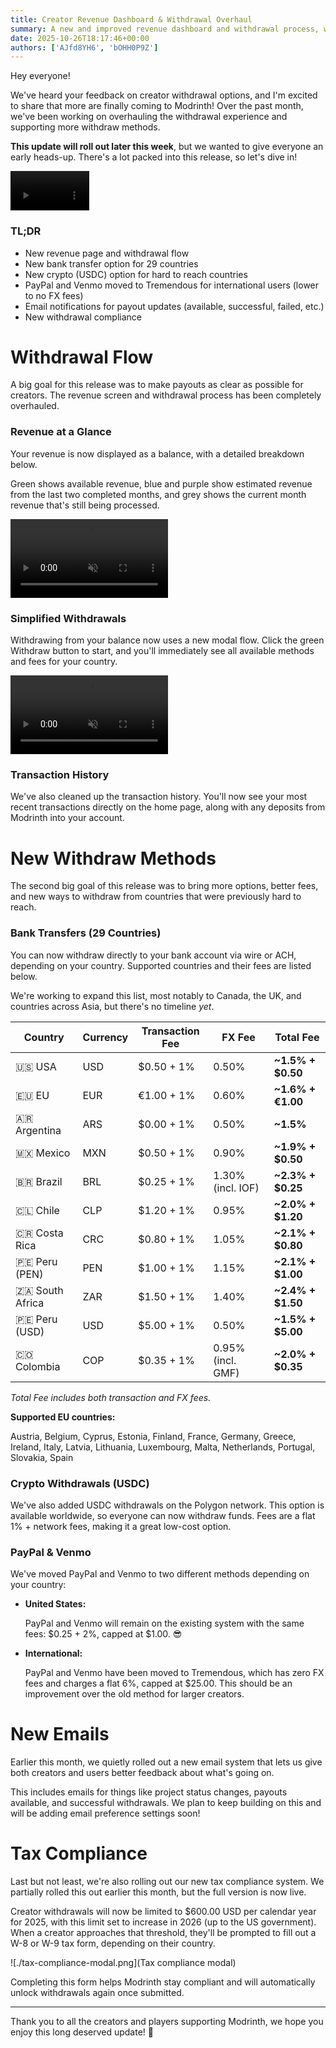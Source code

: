 ```yaml
---
title: Creator Revenue Dashboard & Withdrawal Overhaul
summary: A new and improved revenue dashboard and withdrawal process, with brand new payout methods.
date: 2025-10-26T18:17:46+00:00
authors: ['AJfd8YH6', 'bOHH0P9Z']
---
```


Hey everyone!

We've heard your feedback on creator withdrawal options, and I'm excited to share that more are finally coming to Modrinth! Over the past month, we've been working on overhauling the withdrawal experience and supporting more withdraw methods.

**This update will roll out later this week**, but we wanted to give everyone an early heads-up. There's a lot packed into this release, so let's dive in!

<video width="25%" height="auto" autoplay loop muted class="rounded-xl">
  <source src="./withdraw-page.webm" type="video/mp4" />
  Your browser does not support the video tag.
</video>

### **TL;DR**

- New revenue page and withdrawal flow
- New bank transfer option for 29 countries
- New crypto (USDC) option for hard to reach countries
- PayPal and Venmo moved to Tremendous for international users (lower to no FX fees)
- Email notifications for payout updates (available, successful, failed, etc.)
- New withdrawal compliance

# Withdrawal Flow

A big goal for this release was to make payouts as clear as possible for creators. The revenue screen and withdrawal process has been completely overhauled.

### Revenue at a Glance

Your revenue is now displayed as a balance, with a detailed breakdown below.

Green shows available revenue, blue and purple show estimated revenue from the last two completed months, and grey shows the current month revenue that's still being processed.

<video width="50%" height="auto" autoplay loop muted>
  <source src="./balance-progress-bar.webm" type="video/mp4" />
  Your browser does not support the video tag.
</video>

### Simplified Withdrawals

Withdrawing from your balance now uses a new modal flow. Click the green Withdraw button to start, and you'll immediately see all available methods and fees for your country.

<video width="50%" height="auto" autoplay loop muted>
  <source src="./withdraw-example.webm" type="video/mp4" />
  Your browser does not support the video tag.
</video>

### Transaction History

We've also cleaned up the transaction history. You'll now see your most recent transactions directly on the home page, along with any deposits from Modrinth into your account.

# New Withdraw Methods

The second big goal of this release was to bring more options, better fees, and new ways to withdraw from countries that were previously hard to reach.

### Bank Transfers (29 Countries)

You can now withdraw directly to your bank account via wire or ACH, depending on your country. Supported countries and their fees are listed below.

We're working to expand this list, most notably to Canada, the UK, and countries across Asia, but there's no timeline _yet_.

| Country         | Currency | Transaction Fee | FX Fee            | **Total Fee**     |
| --------------- | -------- | --------------- | ----------------- | ----------------- |
| 🇺🇸 USA          | USD      | $0.50 + 1%      | 0.50%             | **~1.5% + $0.50** |
| 🇪🇺 EU           | EUR      | €1.00 + 1%      | 0.60%             | **~1.6% + €1.00** |
| 🇦🇷 Argentina    | ARS      | $0.00 + 1%      | 0.50%             | **~1.5%**         |
| 🇲🇽 Mexico       | MXN      | $0.50 + 1%      | 0.90%             | **~1.9% + $0.50** |
| 🇧🇷 Brazil       | BRL      | $0.25 + 1%      | 1.30% (incl. IOF) | **~2.3% + $0.25** |
| 🇨🇱 Chile        | CLP      | $1.20 + 1%      | 0.95%             | **~2.0% + $1.20** |
| 🇨🇷 Costa Rica   | CRC      | $0.80 + 1%      | 1.05%             | **~2.1% + $0.80** |
| 🇵🇪 Peru (PEN)   | PEN      | $1.00 + 1%      | 1.15%             | **~2.1% + $1.00** |
| 🇿🇦 South Africa | ZAR      | $1.50 + 1%      | 1.40%             | **~2.4% + $1.50** |
| 🇵🇪 Peru (USD)   | USD      | $5.00 + 1%      | 0.50%             | **~1.5% + $5.00** |
| 🇨🇴 Colombia     | COP      | $0.35 + 1%      | 0.95% (incl. GMF) | **~2.0% + $0.35** |

_Total Fee includes both transaction and FX fees._

**Supported EU countries:**

Austria, Belgium, Cyprus, Estonia, Finland, France, Germany, Greece, Ireland, Italy, Latvia, Lithuania, Luxembourg, Malta, Netherlands, Portugal, Slovakia, Spain

### Crypto Withdrawals (USDC)

We've also added USDC withdrawals on the Polygon network. This option is available worldwide, so everyone can now withdraw funds. Fees are a flat 1% + network fees, making it a great low-cost option.

### PayPal & Venmo

We've moved PayPal and Venmo to two different methods depending on your country:

- **United States:**

  PayPal and Venmo will remain on the existing system with the same fees: $0.25 + 2%, capped at $1.00. 😎

- **International:**

  PayPal and Venmo have been moved to Tremendous, which has zero FX fees and charges a flat 6%, capped at $25.00. This should be an improvement over the old method for larger creators.

# New Emails

Earlier this month, we quietly rolled out a new email system that lets us give both creators and users better feedback about what's going on.

This includes emails for things like project status changes, payouts available, and successful withdrawals. We plan to keep building on this and will be adding email preference settings soon!

# Tax Compliance

Last but not least, we're also rolling out our new tax compliance system. We partially rolled this out earlier this month, but the full version is now live.

Creator withdrawals will now be limited to $600.00 USD per calendar year for 2025, with this limit set to increase in 2026 (up to the US government). When a creator approaches that threshold, they'll be prompted to fill out a W-8 or W-9 tax form, depending on their country.

![./tax-compliance-modal.png](Tax compliance modal)

Completing this form helps Modrinth stay compliant and will automatically unlock withdrawals again once submitted.

---

Thank you to all the creators and players supporting Modrinth, we hope you enjoy this long deserved update! 💚
